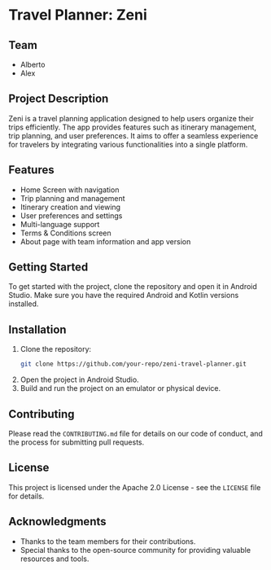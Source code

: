 # Travel Planner: Zeni

## Team
- Alberto
- Alex

## Project Description
Zeni is a travel planning application designed to help users organize their trips efficiently. The app provides features such as itinerary management, trip planning, and user preferences. It aims to offer a seamless experience for travelers by integrating various functionalities into a single platform.

## Features
- Home Screen with navigation
- Trip planning and management
- Itinerary creation and viewing
- User preferences and settings
- Multi-language support
- Terms & Conditions screen
- About page with team information and app version

## Getting Started
To get started with the project, clone the repository and open it in Android Studio. Make sure you have the required Android and Kotlin versions installed.

## Installation
1. Clone the repository:
    ```sh
    git clone https://github.com/your-repo/zeni-travel-planner.git
    ```
2. Open the project in Android Studio.
3. Build and run the project on an emulator or physical device.

## Contributing
Please read the `CONTRIBUTING.md` file for details on our code of conduct, and the process for submitting pull requests.

## License
This project is licensed under the Apache 2.0 License - see the `LICENSE` file for details.

## Acknowledgments
- Thanks to the team members for their contributions.
- Special thanks to the open-source community for providing valuable resources and tools.